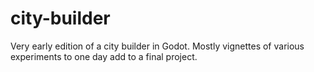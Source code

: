 # city-builder

Very early edition of a city builder in Godot.  Mostly vignettes of various experiments to one day add to a final project.
